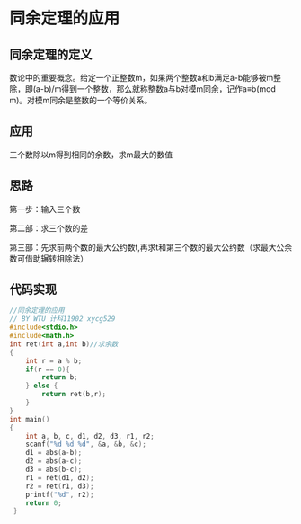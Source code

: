 # 同余定理的应用
## 同余定理的定义
数论中的重要概念。给定一个正整数m，如果两个整数a和b满足a-b能够被m整除，即(a-b)/m得到一个整数，那么就称整数a与b对模m同余，记作a≡b(mod m)。对模m同余是整数的一个等价关系。
## 应用
三个数除以m得到相同的余数，求m最大的数值
## 思路
第一步：输入三个数

第二部：求三个数的差

第三部：先求前两个数的最大公约数t,再求t和第三个数的最大公约数（求最大公余数可借助辗转相除法）
## 代码实现
```c
//同余定理的应用 
// BY WTU 计科11902 xycg529
#include<stdio.h>
#include<math.h>
int ret(int a,int b)//求余数 
{
	int r = a % b;
	if(r == 0){
		return b;
	} else {
		return ret(b,r);
	}	
}
int main()
{
	int a, b, c, d1, d2, d3, r1, r2;
	scanf("%d %d %d", &a, &b, &c);
	d1 = abs(a-b);
	d2 = abs(a-c);
	d3 = abs(b-c); 
	r1 = ret(d1, d2);
	r2 = ret(r1, d3);
	printf("%d", r2);
	return 0;
 }
 ```
